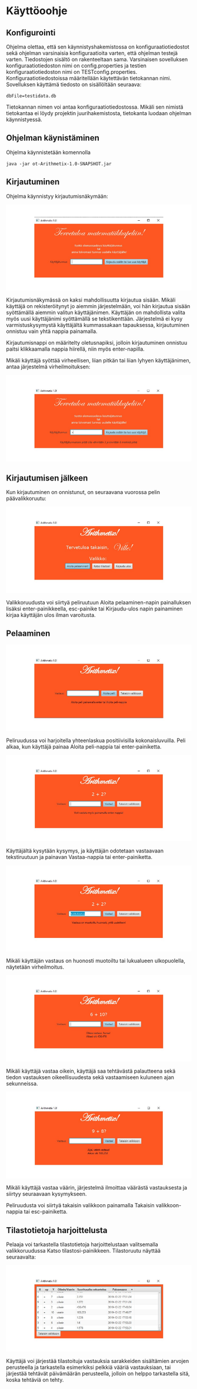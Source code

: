 # Käyttöoohje

## Konfigurointi

Ohjelma olettaa, että sen käynnistyshakemistossa on konfiguraatiotiedostot sekä ohjelman varsinaisia konfiguraatioita varten, että ohjelman testejä varten. Tiedostojen sisältö on rakenteeltaan sama. Varsinaisen sovelluksen konfiguraatiotiedoston nimi on config.properties ja testien konfiguraatiotiedoston nimi on TESTconfig.properties. Konfiguraatiotiedostoissa määritellään käytettävän tietokannan nimi.
Sovelluksen käyttämä tiedosto on sisällöltään seuraava:

    dbFile=testidata.db
    
Tietokannan nimen voi antaa konfiguraatiotiedostossa. Mikäli sen nimistä tietokantaa ei löydy projektin juurihakemistosta, tietokanta luodaan ohjelman käynnistyessä.

## Ohjelman käynistäminen

Ohjelma käynnistetään komennolla

    java -jar ot-Arithmetix-1.0-SNAPSHOT.jar
    
## Kirjautuminen

Ohjelma käynnistyy kirjautumisnäkymään:

![Alkuruutu](https://raw.githubusercontent.com/vlappala/ot-harjoitustyoSYKSY19/master/dokumentointi/kuvat/Arithmetix_alkuruutu1.jpg)

Kirjautumisnäkymässä on kaksi mahdollisuutta kirjautua sisään. Mikäli käyttäjä on rekisteröitynyt jo aiemmin järjestelmään, voi hän kirjautua sisään syöttämällä aiemmin valitun käyttäjänimen. Käyttäjän on mahdollista valita myös uusi käyttäjänimi syöttämällä se tekstikenttään. Järjestelmä ei kysy varmistuskysymystä käyttäjältä kummassakaan tapauksessa, kirjautuminen onnistuu vain yhtä nappia painamalla.

Kirjautumisnappi on määritelty oletusnapiksi, jolloin kirjautuminen onnistuu paitsi klikkaamalla nappia hiirellä, niin myös enter-napilla.

Mikäli käyttäjä syöttää virheellisen, liian pitkän tai liian lyhyen käyttäjänimen, antaa järjestelmä virheilmoituksen:

![Alkuruutu_virheilmoitus](https://raw.githubusercontent.com/vlappala/ot-harjoitustyoSYKSY19/master/dokumentointi/kuvat/Arithmetix_virheilmoitus_kayttajanimi.jpg)

## Kirjautumisen jälkeen

Kun kirjautuminen on onnistunut, on seuraavana vuorossa pelin päävalikkoruutu:

![Valikkoruutu](https://raw.githubusercontent.com/vlappala/ot-harjoitustyoSYKSY19/master/dokumentointi/kuvat/Arithmetix_valikkoruutu.jpg)

Valikkoruudusta voi siirtyä peliruutuun Aloita pelaaminen-napin painalluksen lisäksi enter-painikkeella, esc-painike tai Kirjaudu-ulos napin painaminen kirjaa käyttäjän ulos ilman varoitusta.

## Pelaaminen

![Peliruutu](https://raw.githubusercontent.com/vlappala/ot-harjoitustyoSYKSY19/master/dokumentointi/kuvat/Arithmetix_peliruutu.jpg)

Peliruudussa voi harjoitella yhteenlaskua positiivisilla kokonaisluvuilla. Peli alkaa, kun käyttäjä painaa Aloita peli-nappia tai enter-painiketta. 

![Tehtäväruutu](https://raw.githubusercontent.com/vlappala/ot-harjoitustyoSYKSY19/master/dokumentointi/kuvat/Arithmetix_peliruutu_tehtava.jpg)

Käyttäjältä kysytään kysymys, ja käyttäjän odotetaan vastaavaan tekstiruutuun ja painavan Vastaa-nappia tai enter-painiketta.

![Huono vastaus](https://raw.githubusercontent.com/vlappala/ot-harjoitustyoSYKSY19/master/dokumentointi/kuvat/Arithmetix_virheilmoitus_huono_vastaus.jpg)

Mikäli käyttäjän vastaus on huonosti muotoiltu tai lukualueen ulkopuolella, näytetään virheilmoitus.

![Oikea vastaus](https://raw.githubusercontent.com/vlappala/ot-harjoitustyoSYKSY19/master/dokumentointi/kuvat/Arithmetix_oikea_vastaus.jpg)

Mikäli käyttäjä vastaa oikein, käyttäjä saa tehtävästä palautteena sekä tiedon vastauksen oikeellisuudesta sekä vastaamiseen kuluneen ajan sekunneissa.

![Väärä vastaus](https://raw.githubusercontent.com/vlappala/ot-harjoitustyoSYKSY19/master/dokumentointi/kuvat/Arithmetix_vaara_vastaus.jpg)

Mikäli käyttäjä vastaa väärin, järjestelmä ilmoittaa väärästä vastauksesta ja siirtyy seuraavaan kysymykseen.

Peliruudusta voi siirtyä takaisin valikkoon painamalla Takaisin valikkoon-nappia tai esc-painiketta.


## Tilastotietoja harjoittelusta

Pelaaja voi tarkastella tilastotietoja harjoittelustaan valitsemalla valikkoruudussa Katso tilastosi-painikkeen. Tilastoruutu näyttää seuraavalta:

![Tilastoruutu](https://raw.githubusercontent.com/vlappala/ot-harjoitustyoSYKSY19/master/dokumentointi/kuvat/Arithmetix_tilastoruutu.jpg)

Käyttäjä voi järjestää tilastoituja vastauksia sarakkeiden sisältämien arvojen perusteella ja tarkastella esimerkiksi pelkkiä vääriä vastauksiaan, tai järjestää tehtävät päivämäärän perusteella, jolloin on helppo tarkastella sitä, koska tehtäviä on tehty.



